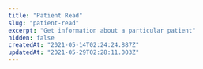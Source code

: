 ```yaml
---
title: "Patient Read"
slug: "patient-read"
excerpt: "Get information about a particular patient"
hidden: false
createdAt: "2021-05-14T02:24:24.887Z"
updatedAt: "2021-05-29T02:28:11.003Z"
---
```

